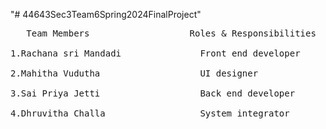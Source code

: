 "# 44643Sec3Team6Spring2024FinalProject" 
<pre>
   Team Members                   Roles & Responsibilities
   
1.Rachana sri Mandadi               Front end developer

2.Mahitha Vudutha                   UI designer

3.Sai Priya Jetti                   Back end developer

4.Dhruvitha Challa                  System integrator
</pre>
